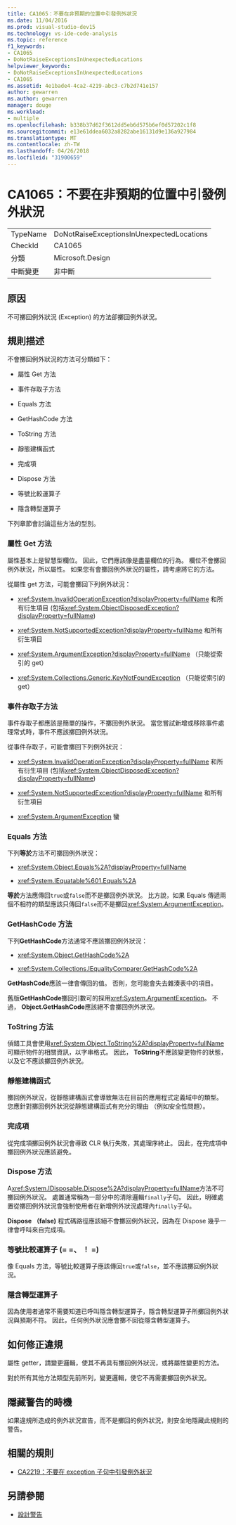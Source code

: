 ```yaml
---
title: CA1065：不要在非預期的位置中引發例外狀況
ms.date: 11/04/2016
ms.prod: visual-studio-dev15
ms.technology: vs-ide-code-analysis
ms.topic: reference
f1_keywords:
- CA1065
- DoNotRaiseExceptionsInUnexpectedLocations
helpviewer_keywords:
- DoNotRaiseExceptionsInUnexpectedLocations
- CA1065
ms.assetid: 4e1bade4-4ca2-4219-abc3-c7b2d741e157
author: gewarren
ms.author: gewarren
manager: douge
ms.workload:
- multiple
ms.openlocfilehash: b338b37d62f3612dd5eb6d575b6ef0d57202c1f8
ms.sourcegitcommit: e13e61ddea6032a8282abe16131d9e136a927984
ms.translationtype: MT
ms.contentlocale: zh-TW
ms.lasthandoff: 04/26/2018
ms.locfileid: "31900659"
---
```

# <a name="ca1065-do-not-raise-exceptions-in-unexpected-locations"></a>CA1065：不要在非預期的位置中引發例外狀況

|||
|-|-|
|TypeName|DoNotRaiseExceptionsInUnexpectedLocations|
|CheckId|CA1065|
|分類|Microsoft.Design|
|中斷變更|非中斷|

## <a name="cause"></a>原因

不可擲回例外狀況 (Exception) 的方法卻擲回例外狀況。

## <a name="rule-description"></a>規則描述

不會擲回例外狀況的方法可分類如下：

- 屬性 Get 方法

- 事件存取子方法

- Equals 方法

- GetHashCode 方法

- ToString 方法

- 靜態建構函式

- 完成項

- Dispose 方法

- 等號比較運算子

- 隱含轉型運算子

下列章節會討論這些方法的型別。

### <a name="property-get-methods"></a>屬性 Get 方法

屬性基本上是智慧型欄位。 因此，它們應該像是盡量欄位的行為。 欄位不會擲回例外狀況，所以屬性。 如果您有會擲回例外狀況的屬性，請考慮將它的方法。

從屬性 get 方法，可能會擲回下列例外狀況：

- <xref:System.InvalidOperationException?displayProperty=fullName> 和所有衍生項目 (包括<xref:System.ObjectDisposedException?displayProperty=fullName>)

- <xref:System.NotSupportedException?displayProperty=fullName> 和所有衍生項目

- <xref:System.ArgumentException?displayProperty=fullName> （只能從索引的 get）

- <xref:System.Collections.Generic.KeyNotFoundException> （只能從索引的 get）

### <a name="event-accessor-methods"></a>事件存取子方法

事件存取子都應該是簡單的操作，不擲回例外狀況。 當您嘗試新增或移除事件處理常式時，事件不應該擲回例外狀況。

從事件存取子，可能會擲回下列例外狀況：

- <xref:System.InvalidOperationException?displayProperty=fullName> 和所有衍生項目 (包括<xref:System.ObjectDisposedException?displayProperty=fullName>)

- <xref:System.NotSupportedException?displayProperty=fullName> 和所有衍生項目

- <xref:System.ArgumentException> 蠻

### <a name="equals-methods"></a>Equals 方法

下列**等於**方法不可擲回例外狀況：

- <xref:System.Object.Equals%2A?displayProperty=fullName>

- <xref:System.IEquatable%601.Equals%2A>

**等於**方法應傳回`true`或`false`而不是擲回例外狀況。 比方說，如果 Equals 傳遞兩個不相符的類型應該只傳回`false`而不是擲回<xref:System.ArgumentException>。

### <a name="gethashcode-methods"></a>GetHashCode 方法

下列**GetHashCode**方法通常不應該擲回例外狀況：

- <xref:System.Object.GetHashCode%2A>

- <xref:System.Collections.IEqualityComparer.GetHashCode%2A>

**GetHashCode**應該一律會傳回的值。 否則，您可能會失去雜湊表中的項目。

舊版**GetHashCode**擲回引數可的採用<xref:System.ArgumentException>。 不過， **Object.GetHashCode**應該絕不會擲回例外狀況。

### <a name="tostring-methods"></a>ToString 方法

偵錯工具會使用<xref:System.Object.ToString%2A?displayProperty=fullName>可顯示物件的相關資訊，以字串格式。 因此， **ToString**不應該變更物件的狀態，以及它不應該擲回例外狀況。

### <a name="static-constructors"></a>靜態建構函式

擲回例外狀況，從靜態建構函式會導致無法在目前的應用程式定義域中的類型。 您應針對擲回例外狀況從靜態建構函式有充分的理由 （例如安全性問題）。

### <a name="finalizers"></a>完成項

從完成項擲回例外狀況會導致 CLR 執行失敗，其處理序終止。 因此，在完成項中擲回例外狀況應該避免。

### <a name="dispose-methods"></a>Dispose 方法

A<xref:System.IDisposable.Dispose%2A?displayProperty=fullName>方法不可擲回例外狀況。 處置通常稱為一部分中的清除邏輯`finally`子句。 因此，明確處置從擲回例外狀況會強制使用者在新增例外狀況處理內`finally`子句。

**Dispose （false)** 程式碼路徑應該絕不會擲回例外狀況，因為在 Dispose 幾乎一律會呼叫來自完成項。

### <a name="equality-operators--"></a>等號比較運算子 (= =、 ！ =)

像 Equals 方法，等號比較運算子應該傳回`true`或`false`，並不應該擲回例外狀況。

### <a name="implicit-cast-operators"></a>隱含轉型運算子

因為使用者通常不需要知道已呼叫隱含轉型運算子，隱含轉型運算子所擲回例外狀況與預期不符。 因此，任何例外狀況應會擲不回從隱含轉型運算子。

## <a name="how-to-fix-violations"></a>如何修正違規

屬性 getter，請變更邏輯，使其不再具有擲回例外狀況，或將屬性變更的方法。

對於所有其他方法類型先前所列，變更邏輯，使它不再需要擲回例外狀況。

## <a name="when-to-suppress-warnings"></a>隱藏警告的時機

如果違規所造成的例外狀況宣告，而不是擲回的例外狀況，則安全地隱藏此規則的警告。

## <a name="related-rules"></a>相關的規則

- [CA2219：不要在 exception 子句中引發例外狀況](../code-quality/ca2219-do-not-raise-exceptions-in-exception-clauses.md)

## <a name="see-also"></a>另請參閱

- [設計警告](../code-quality/design-warnings.md)